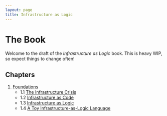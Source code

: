 ```yaml
---
layout: page
title: Infrastructure as Logic
---
```


# The Book

Welcome to the draft of the *Infrastructure as Logic* book. This is heavy
WIP, so expect things to change often!

## Chapters

1. [Foundations](1_Foundations)
	* 1.1 [The Infrastructure Crisis](1_Foundations/1.1_The_Infrastructure_Crisis)
	* 1.2 [Infrastructure as Code](1_Foundations/1.2_Infrastructure_as_Code)
	* 1.3 [Infrastructure as Logic](1_Foundations/1.3_Infrastructure_as_Logic)
	* 1.4 [A Toy Infrastructure-as-Logic Language](1_Foundations/1.4_A_Toy_Infrastructure-as-Logic_Language)

